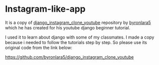 # Instagram-like-app

It is a copy of [django_instagram_clone_youtube](https://github.com/byronlara5/django_instagram_clone_youtube) repository by [byronlara5](https://github.com/byronlara5) which he has created for his youtube django beginner tutorial.

I used it to learn about django with some of my classmates. I made a copy because i needed to follow the tutorials step by step. So please use its original code from the link below:

https://github.com/byronlara5/django_instagram_clone_youtube

